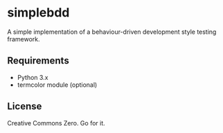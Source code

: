 # simplebdd

A simple implementation of a behaviour-driven development style testing framework.

## Requirements

- Python 3.x
- termcolor module (optional)

## License

Creative Commons Zero. Go for it.
